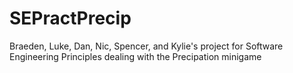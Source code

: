 # SEPractPrecip
Braeden, Luke, Dan, Nic, Spencer, and Kylie's project for Software Engineering Principles dealing with the Precipation minigame
